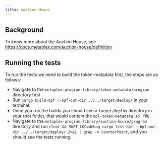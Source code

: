 ```yaml
---
title: Auction House
---
```


## Background

To know more about the Auction House, see https://docs.metaplex.com/auction-house/definition

## Running the tests

To run the tests we need to build the token-metadata first, the steps are as follows:
- Navigate to the `metaplex-program-library/token-metadata/program` directory first.
- Run `cargo build-bpf --bpf-out-dir ../../target/deploy/` in your terminal.
- Once you run the builds you should see a `target/deploy` directory in your root folder, that would contain the `mpl-token-metadata.so ` file.
- Navigate to the `metaplex-program-library/auction-house/program` direstory and run 
```clear && RUST_LOG=debug cargo test-bpf --bpf-out-dir ../../target/deploy/ 2>&1 | grep -v CounterPoint```,
and you should see the tests running.